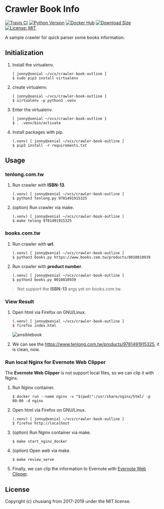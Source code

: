 # Crawler Book Info

[![Travis CI](https://travis-ci.org/chusiang/crawler-book-info.svg?branch=master)](https://travis-ci.org/chusiang/crawler-book-info) [![Python Version](https://img.shields.io/badge/python-3.7-blue.svg)](https://hub.docker.com/r/chusiang/crawler-book-info/)
[![Docker Hub](https://img.shields.io/badge/docker-chusiang%2Fcrawler--book--info-blue.svg)](https://hub.docker.com/r/chusiang/crawler-book-info/) [![Download Size](https://images.microbadger.com/badges/image/chusiang/crawler-book-info.svg)](https://microbadger.com/images/chusiang/crawler-book-info "Get your own image badge on microbadger.com") [![License: MIT](https://img.shields.io/badge/License-MIT-lightgrey.svg)](LICENSE)

A sample crawler for quick parser some books information.

## Initialization

1. Install the virtualenv.

    ```
    [ jonny@xenial ~/vcs/crawler-book-outline ]
    $ sudo pip3 install virtualenv
    ```

1. create virtualenv.

    ```
    [ jonny@xenial ~/vcs/crawler-book-outline ]
    $ virtualenv -p python3 .venv
    ```

1. Enter the virtualenv.

    ```
    [ jonny@xenial ~/vcs/crawler-book-outline ]
    $ . .venv/bin/activate
    ```

1. Install packages with pip.

    ```
    (.venv) [ jonny@xenial ~/vcs/crawler-book-outline ]
    $ pip3 install -r requirements.txt
    ```

## Usage

### tenlong.com.tw

1. Run crawler with **ISBN-13**.

    ```
    (.venv) [ jonny@xenial ~/vcs/crawler-book-outline ]
    $ python3 tenlong.py 9781491915325
    ```

1. (option) Run crawler via make.

    ```
    (.venv) [ jonny@xenial ~/vcs/crawler-book-outline ]
    $ make telong 9781491915325
    ```

### books.com.tw

1. Run crawler with **url**.

    ```
    (.venv) [ jonny@xenial ~/vcs/crawler-book-outline ]
    $ python3 books.py https://www.books.com.tw/products/0010810939
    ```

1. Run crawler with **product number**.

    ```
    (.venv) [ jonny@xenial ~/vcs/crawler-book-outline ]
    $ python3 books.py 0010810939
    ```

> Not support the **ISBN-13** args yet on books.com.tw.

### View Result

1. Open html via Firefox on GNU/Linux.

    ```
    (.venv) [ jonny@xenial ~/vcs/crawler-book-outline ]
    $ firefox index.html
    ```

    ![ansiblebook](https://cloud.githubusercontent.com/assets/219066/24584670/8ffb25f2-17a7-11e7-913a-2f570f773a66.png)

1. We can see the https://www.tenlong.com.tw/products/9781491915325, it is clean, now.

### Run local Nginx for Evernote Web Clipper

The **Evernote Web Clipper** is not support local files, so we can clip it with Nginx.

1. Run Nginx container.

    ```
    $ docker run --name nginx -v "$(pwd)":/usr/share/nginx/html/ -p 80:80 -d nginx
    ```

1. Open html via Firefox on GNU/Linux.

    ```
    (.venv) [ jonny@xenial ~/vcs/crawler-book-outline ]
    $ firefox http://localhost
    ```

1. (option) Run Nginx container via make.

    ```
    $ make start_nginx_docker
    ```

1. (option) Open web via make.

    ```
    $ make review_serve
    ```

1. Finally, we can clip the information to Evernote with [Evernote Web Clipper](https://evernote.com/intl/zh-tw/webclipper/).

## License

Copyright (c) chusiang from 2017-2019 under the MIT license.
